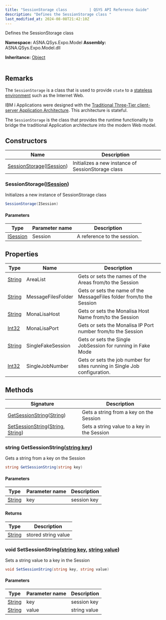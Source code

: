 ```yaml
---
title: "SessionStorage class          | QSYS API Reference Guide"
description: "Defines the SessionStorage class "
last_modified_at: 2024-08-08T21:42:10Z
---
```


Defines the SessionStorage class

**Namespace:** ASNA.QSys.Expo.Model
**Assembly:** ASNA.QSys.Expo.Model.dll

**Inheritance:** [Object](https://docs.microsoft.com/en-us/dotnet/api/system.object)
<br>
<br>

## Remarks

The `SessionStorage` is a class that is used to provide `state` to a [stateless environment](https://en.wikipedia.org/wiki/Stateless_protocol) such as the Internet Web.

IBM i Applications were designed with the [Traditional Three-Tier client-server Application Architecture](https://www.ibm.com/cloud/learn/three-tier-architecture). This architecture is stateful.

The `SessionStorage` is the class that provides the runtime functionality to bridge the traditional Application architecture into the modern Web model. 
## Constructors

| Name | Description |
| --- | --- |
| [SessionStorage](#sessionstorageisession)([ISession](https://docs.microsoft.com/en-us/dotnet/api/microsoft.aspnetcore.http.isession)) | Initializes a new instance of SessionStorage class

### SessionStorage([ISession](https://docs.microsoft.com/en-us/dotnet/api/microsoft.aspnetcore.http.isession))

Initializes a new instance of SessionStorage class

```cs
SessionStorage(ISession)
```

#### Parameters

| Type | Parameter name | Description
| --- | --- | ---
| [ISession](https://docs.microsoft.com/en-us/dotnet/api/microsoft.aspnetcore.http.isession) | Session | A reference to the session.

## Properties

| Type | Name | Description
| --- | --- | --- 
| [String](https://learn.microsoft.com/en-us/dotnet/api/system.string?view=net-8.0) | AreaList | Gets or sets the names of the Areas from/to the Session |
| [String](https://learn.microsoft.com/en-us/dotnet/api/system.string?view=net-8.0) | MessageFilesFolder | Gets or sets the name of the MessageFiles folder from/to the Session |
| [String](https://learn.microsoft.com/en-us/dotnet/api/system.string?view=net-8.0) | MonaLisaHost | Gets or sets the Monalisa Host Name from/to the Session |
| [Int32](https://learn.microsoft.com/en-us/dotnet/csharp/language-reference/builtin-types/integral-numeric-types) | MonaLisaPort | Gets or sets the Monalisa IP Port number from/to the Session |
| [String](https://learn.microsoft.com/en-us/dotnet/api/system.string?view=net-8.0) | SingleFakeSession | Gets or sets the Single JobSession for running in Fake Mode |
| [Int32](https://learn.microsoft.com/en-us/dotnet/csharp/language-reference/builtin-types/integral-numeric-types) | SingleJobNumber | Gets or sets the job number for sites running in Single Job configuration. |

## Methods

| Signature | Description |
| --- | --- |
| [GetSessionString](#string-getsessionstringstring-key)([String](https://docs.microsoft.com/en-us/dotnet/api/system.string)) | Gets a string from a key on the Session
| [SetSessionString](#void-setsessionstringstring-key-string-value)([String](https://docs.microsoft.com/en-us/dotnet/api/system.string), [String](https://docs.microsoft.com/en-us/dotnet/api/system.string)) | Sets a string value to a key in the Session

### string GetSessionString([string key](https://learn.microsoft.com/en-us/dotnet/api/system.string?view=net-8.0))

Gets a string from a key on the Session

```cs
string GetSessionString(string key)
```

#### Parameters

| Type | Parameter name | Description
| --- | --- | ---
| [String](https://docs.microsoft.com/en-us/dotnet/api/system.string) | key | session key

#### Returns

| Type | Description
| --- | ---
| [String](https://docs.microsoft.com/en-us/dotnet/api/system.string) | stored string value

### void SetSessionString([string key](https://learn.microsoft.com/en-us/dotnet/api/system.string?view=net-8.0), [string value](https://learn.microsoft.com/en-us/dotnet/api/system.string?view=net-8.0))

Sets a string value to a key in the Session

```cs
void SetSessionString(string key, string value)
```

#### Parameters

| Type | Parameter name | Description
| --- | --- | ---
| [String](https://docs.microsoft.com/en-us/dotnet/api/system.string) | key | session key
| [String](https://docs.microsoft.com/en-us/dotnet/api/system.string) | value | string value
